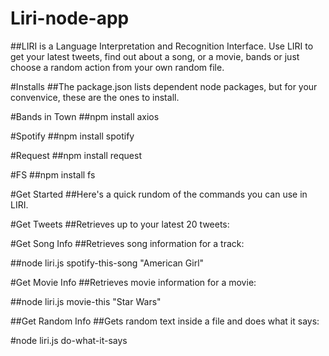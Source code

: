 # Liri-node-app

##LIRI is a Language Interpretation and Recognition Interface. Use LIRI to get your latest tweets, find out about a song, or a movie, bands or just choose a random action from your own random file.

#Installs
##The package.json lists dependent node packages, but for your convenvice, these are the ones to install.

#Bands in Town 
##npm install axios

#Spotify
##npm install spotify

#Request
##npm install request

#FS
##npm install fs


#Get Started
##Here's a quick rundom of the commands you can use in LIRI.

#Get Tweets
##Retrieves up to your latest 20 tweets:

#Get Song Info
##Retrieves song information for a track:

##node liri.js spotify-this-song "American Girl"

#Get Movie Info
##Retrieves movie information for a movie:

##node liri.js movie-this "Star Wars"

##Get Random Info
##Gets random text inside a file and does what it says:

#node liri.js do-what-it-says